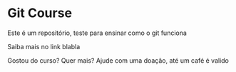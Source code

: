 # Git Course

Este é um repositório, teste para ensinar como o git funciona

Saiba mais no link blabla

Gostou do curso? Quer mais? Ajude com uma doação, até um café é valido
